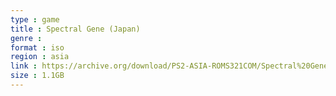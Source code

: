 ```yaml
---
type : game
title : Spectral Gene (Japan)
genre : 
format : iso
region : asia
link : https://archive.org/download/PS2-ASIA-ROMS321COM/Spectral%20Gene%20%28Japan%29.7z
size : 1.1GB
---
```

